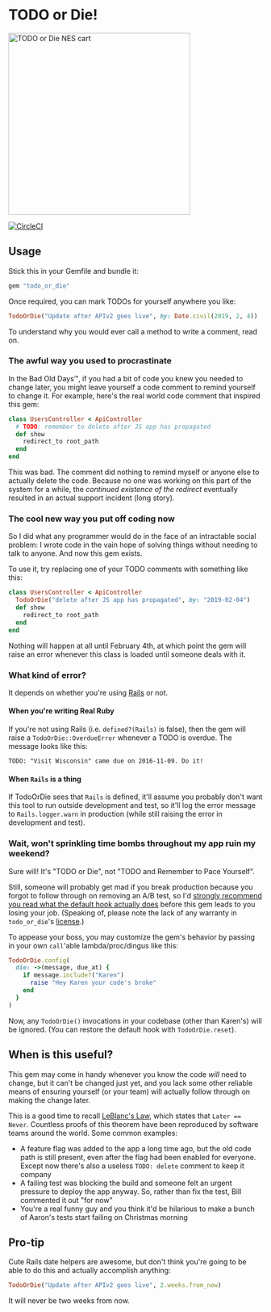 # TODO or Die!

<img src="https://user-images.githubusercontent.com/79303/50570550-f41a6180-0d5d-11e9-8033-7ea4dfb7261c.jpg" height="360"  alt="TODO or Die NES cart"/>

[![CircleCI](https://circleci.com/gh/searls/todo_or_die/tree/master.svg?style=svg)](https://circleci.com/gh/searls/todo_or_die/tree/master)

## Usage

Stick this in your Gemfile and bundle it:

```ruby
gem "todo_or_die"
```

Once required, you can mark TODOs for yourself anywhere you like:

```ruby
TodoOrDie("Update after APIv2 goes live", by: Date.civil(2019, 2, 4))
```

To understand why you would ever call a method to write a comment, read on.

### The awful way you used to procrastinate

In the Bad Old Days™, if you had a bit of code you knew you needed to change
later, you might leave yourself a code comment to remind yourself to change it.
For example, here's the real world code comment that inspired this gem:

``` ruby
class UsersController < ApiController
  # TODO: remember to delete after JS app has propagated
  def show
    redirect_to root_path
  end
end
```

This was bad. The comment did nothing to remind myself or anyone else to
actually delete the code. Because no one was working on this part of the system
for a while, the _continued existence of the redirect_ eventually resulted in an
actual support incident (long story).

### The cool new way you put off coding now

So I did what any programmer would do in the face of an intractable social
problem: I wrote code in the vain hope of solving things without needing to talk
to anyone. And now this gem exists.

To use it, try replacing one of your TODO comments with something like this:

``` ruby
class UsersController < ApiController
  TodoOrDie("delete after JS app has propagated", by: "2019-02-04")
  def show
    redirect_to root_path
  end
end
```

Nothing will happen at all until February 4th, at which point the gem will
raise an error whenever this class is loaded until someone deals with it.

### What kind of error?

It depends on whether you're using [Rails](https://rubyonrails.org) or not.

#### When you're writing Real Ruby

If you're not using Rails (i.e. `defined?(Rails)` is false), then the gem will
raise a `TodoOrDie::OverdueError` whenever a TODO is overdue. The message looks
like this:

```
TODO: "Visit Wisconsin" came due on 2016-11-09. Do it!
```

#### When `Rails` is a thing

If TodoOrDie sees that `Rails` is defined, it'll assume you probably don't want
this tool to run outside development and test, so it'll log the error message to
`Rails.logger.warn` in production (while still raising the error in development
and test).

### Wait, won't sprinkling time bombs throughout my app ruin my weekend?

Sure will! It's "TODO or Die", not "TODO and Remember to Pace Yourself".

Still, someone will probably get mad if you break production because you forgot
to follow through on removing an A/B test, so I'd [strongly recommend you read
what the default hook actually does](lib/todo_or_die.rb#L8-L16) before this gem
leads to you losing your job. (Speaking of, please note the lack of any warranty
in `todo_or_die`'s [license](LICENSE.txt).)

To appease your boss, you may customize the gem's behavior by passing in your
own `call`'able lambda/proc/dingus like this:

```ruby
TodoOrDie.config(
  die: ->(message, due_at) {
    if message.include?("Karen")
      raise "Hey Karen your code's broke"
    end
  }
)
```

Now, any `TodoOrDie()` invocations in your codebase (other than Karen's) will be
ignored. (You can restore the default hook with `TodoOrDie.reset`).

## When is this useful?

This gem may come in handy whenever you know the code _will_ need to change,
but it can't be changed just yet, and you lack some other reliable means of
ensuring yourself (or your team) will actually follow through on making the
change later.

This is a good time to recall [LeBlanc's
Law](https://www.quora.com/What-resources-could-I-read-about-Leblancs-law),
which states that `Later == Never`. Countless proofs of this theorem have been
reproduced by software teams around the world. Some common examples:

* A feature flag was added to the app a long time ago, but the old code path is
  still present, even after the flag had been enabled for everyone. Except now
  there's also a useless `TODO: delete` comment to keep it company
* A failing test was blocking the build and someone felt an urgent pressure to
  deploy the app anyway. So, rather than fix the test, Bill commented it out
  "for now"
* You're a real funny guy and you think it'd be hilarious to make a bunch of
  Aaron's tests start failing on Christmas morning

## Pro-tip

Cute Rails date helpers are awesome, but don't think you're going to be able to
do this and actually accomplish anything:

```ruby
TodoOrDie("Update after APIv2 goes live", 2.weeks.from_now)
```

It will never be two weeks from now.
